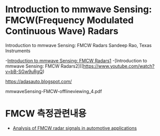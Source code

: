 # Introduction to mmwave Sensing: FMCW(Frequency Modulated Continuous Wave) Radars

Introduction to mmwave Sensing: FMCW Radars
Sandeep Rao, Texas Instruments

-[Introduction to mmwave Sensing: FMCW Radars1](https://www.youtube.com/watch?v=8cHACNNDWD8)
-[Introduction to mmwave Sensing: FMCW Radars2]((https://www.youtube.com/watch?v=bB-SGw9uRgQ)

  https://adasauto.blogspot.com/

mmwaveSensing-FMCW-offlineviewing_4.pdf


# FMCW 측정관련내용 

- [Analysis of FMCW radar signals in automotive applications](https://www.youtube.com/watch?v=8qaCSQ83ZyU)

